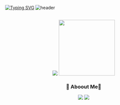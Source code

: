 [![Typing SVG](https://readme-typing-svg.herokuapp.com/?color=gradient&lines=Welcome+my+github&font=Redressed&size=30)](https://git.io/typing-svg)
![header](https://capsule-render.vercel.app/api?type=waving&color=gradient&height=140&animation=fadeIn&section=footer&text=Hanbi-Kim&fontAlign=70)
<br><br>
<div align="center">

<!-- stats -->
<img src = "https://github-readme-stats.vercel.app/api?username=khbbbbi&show_icons=true&theme=onedark">
<img style="height:180px" src="https://github-readme-stats.vercel.app/api/top-langs/?username=khbbbbi&layout=compact&theme=nord&hide_border=true" />

<br>

<!-- 인스타,벨로그 -->
<h3>😬 Aboout Me😬</h3>

<a href="https://velog.io/@hamba" target="_blank"><img src="https://img.shields.io/badge/velog-82c59c?style=flat&logo=velog&logoColor=white"/></a>
<a href="https://www.instagram.com/o_ham.ba/" target="_blank"><img src="https://img.shields.io/badge/Instagram-e598b2?style=flat&logo=Instagram&logoColor=white"/></a>

